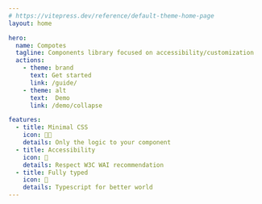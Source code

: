 ```yaml
---
# https://vitepress.dev/reference/default-theme-home-page
layout: home

hero:
  name: Compotes
  tagline: Components library focused on accessibility/customization
  actions:
    - theme: brand
      text: Get started
      link: /guide/
    - theme: alt
      text:  Demo
      link: /demo/collapse

features:
  - title: Minimal CSS
    icon: 👨‍🎨
    details: Only the logic to your component
  - title: Accessibility
    icon: 🦾
    details: Respect W3C WAI recommendation
  - title: Fully typed
    icon: 📠
    details: Typescript for better world
---
```


